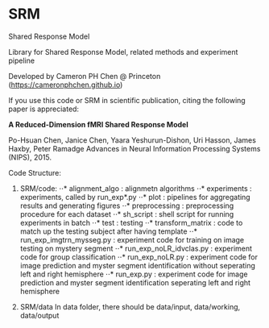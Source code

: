 # SRM
Shared Response Model 

Library for Shared Response Model, related methods and experiment pipeline

Developed by Cameron PH Chen @ Princeton (https://cameronphchen.github.io)

If you use this code or SRM in scientific publication, citing the following paper is appreciated: 

**A Reduced-Dimension fMRI Shared Response Model**

Po-Hsuan Chen, Janice Chen, Yaara Yeshurun-Dishon, Uri Hasson, James Haxby, Peter Ramadge 
Advances in Neural Information Processing Systems (NIPS), 2015. 


Code Structure:
1. SRM/code:
⋅⋅* alignment_algo   : alignmetn algorithms
⋅⋅* experiments      : experiments, called by run_exp*.py
⋅⋅* plot		     : pipelines for aggregating results and generating figures
⋅⋅* preprocessing    : preprocessing procedure for each dataset
⋅⋅* sh_script	     : shell script for running experiments in batch
⋅⋅* test  		     : testing 
⋅⋅* transform_matrix : code to match up the testing subject after having template
⋅⋅* run_exp_imgtrn_mysseg.py : experiment code for training on image testing on mystery segment
⋅⋅* run_exp_noLR_idvclas.py  : experiment code for group classification
⋅⋅* run_exp_noLR.py          : experiment code for image prediction and myster segment identification without seperating left and right hemisphere
⋅⋅* run_exp.py               : experiment code for image prediction and myster segment identification seperating left and right hemisphere

2. SRM/data
In data folder, there should be data/input, data/working, data/output


